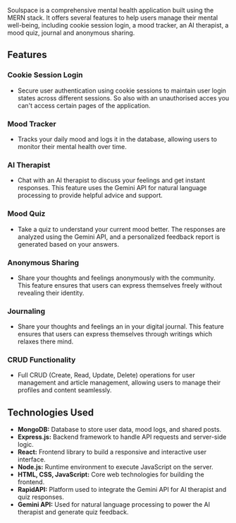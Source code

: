 Soulspace is a comprehensive mental health application built using the MERN stack. It offers several features to help users manage their mental well-being, including cookie session login, a mood tracker, an AI therapist, a mood quiz, journal and anonymous sharing.

## Features

### Cookie Session Login
- Secure user authentication using cookie sessions to maintain user login states across different sessions. So also with an unauthorised acces you can't access certain pages of the application. 

### Mood Tracker
- Tracks your daily mood and logs it in the database, allowing users to monitor their mental health over time.

### AI Therapist
- Chat with an AI therapist to discuss your feelings and get instant responses. This feature uses the Gemini API for natural language processing to provide helpful advice and support.

### Mood Quiz
- Take a quiz to understand your current mood better. The responses are analyzed using the Gemini API, and a personalized feedback report is generated based on your answers.

### Anonymous Sharing
- Share your thoughts and feelings anonymously with the community. This feature ensures that users can express themselves freely without revealing their identity.

### Journaling
- Share your thoughts and feelings an in your digital journal. This feature ensures that users can express themselves through writings which relaxes there mind.

### CRUD Functionality
- Full CRUD (Create, Read, Update, Delete) operations for user management and article management, allowing users to manage their profiles and content seamlessly.

## Technologies Used

- **MongoDB:** Database to store user data, mood logs, and shared posts.
- **Express.js:** Backend framework to handle API requests and server-side logic.
- **React:** Frontend library to build a responsive and interactive user interface.
- **Node.js:** Runtime environment to execute JavaScript on the server.
- **HTML, CSS, JavaScript:** Core web technologies for building the frontend.
- **RapidAPI:** Platform used to integrate the Gemini API for AI therapist and quiz responses.
- **Gemini API:** Used for natural language processing to power the AI therapist and generate quiz feedback.

